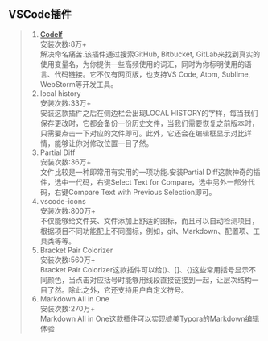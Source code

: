 ## VSCode插件
>1. [ Codelf](https://unbug.github.io/codelf/)<br>
    安装次数:8万+<br>
    解决命名痛苦.该插件通过搜索GitHub, Bitbucket, GitLab来找到真实的使用变量名，为你提供一些高频使用的词汇，同时为你标明使用的语言、代码链接。它不仅有网页版，也支持VS Code, Atom, Sublime, WebStorm等开发工具。
>2. local history<br>
    安装次数:33万+<br>
    安装这款插件之后在侧边栏会出现LOCAL HISTORY的字样，每当我们保存更改时，它都会备份一份历史文件，当我们需要恢复之前版本时，只需要点击一下对应的文件即可。此外，它还会在编辑框显示对比详情，能够让你对修改位置一目了然。
>3.  Partial Diff<br>
    安装次数:36万+<br>
    文件比较是一种即常用有实用的一项功能.安装Partial Diff这款神奇的插件，选中一代码，右键Select Text for Compare，选中另外一部分代码，右键Compare Text with Previous Selection即可。
>4. vscode-icons<br>
    安装次数:800万+<br>
    不仅能够给文件夹、文件添加上舒适的图标，而且可以自动检测项目，根据项目不同功能配上不同图标，例如，git、Markdown、配置项、工具类等等。
>5. Bracket Pair Colorizer<br>
    安装次数:560万+<br>
    Bracket Pair Colorizer这款插件可以给()、[]、{}这些常用括号显示不同颜色，当点击对应括号时能够用线段直接链接到一起，让层次结构一目了然。除此之外，它还支持用户自定义符号。
>6. Markdown All in One<br>
    安装次数:270万+<br>
    Markdown All in One这款插件可以实现媲美Typora的Markdown编辑体验